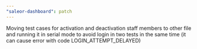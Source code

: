 ```yaml
---
"saleor-dashboard": patch
---
```


Moving test cases for activation and deactivation staff members to other file and running it in serial mode to avoid login in two tests in the same time (it can cause error with code LOGIN_ATTEMPT_DELAYED)
